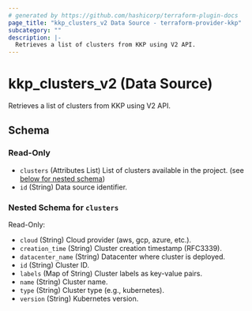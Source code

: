 ```yaml
---
# generated by https://github.com/hashicorp/terraform-plugin-docs
page_title: "kkp_clusters_v2 Data Source - terraform-provider-kkp"
subcategory: ""
description: |-
  Retrieves a list of clusters from KKP using V2 API.
---
```


# kkp_clusters_v2 (Data Source)

Retrieves a list of clusters from KKP using V2 API.



<!-- schema generated by tfplugindocs -->
## Schema

### Read-Only

- `clusters` (Attributes List) List of clusters available in the project. (see [below for nested schema](#nestedatt--clusters))
- `id` (String) Data source identifier.

<a id="nestedatt--clusters"></a>
### Nested Schema for `clusters`

Read-Only:

- `cloud` (String) Cloud provider (aws, gcp, azure, etc.).
- `creation_time` (String) Cluster creation timestamp (RFC3339).
- `datacenter_name` (String) Datacenter where cluster is deployed.
- `id` (String) Cluster ID.
- `labels` (Map of String) Cluster labels as key-value pairs.
- `name` (String) Cluster name.
- `type` (String) Cluster type (e.g., kubernetes).
- `version` (String) Kubernetes version.
